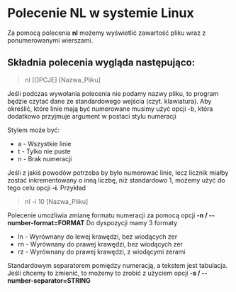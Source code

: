 # Polecenie NL w systemie Linux

Za pomocą polecenia **nl** możemy wyświetlić zawartość pliku wraz z ponumerowanymi wierszami.

## Składnia polecenia wygląda następująco: 
> nl [OPCJE] [Nazwa_Pliku] 

Jeśli podczas wywołania polecenia nie podamy nazwy pliku, to program będzie czytać dane ze standardowego wejścia (czyt. klawiatura).
Aby określić, które linie mają być numerowane musimy użyć opcji -b, która dodatkowo przyjmuje argument w postaci stylu numeracji

Stylem może być:
- a - Wszystkie linie
- t - Tylko nie puste
- n - Brak numeracji

Jeśli z jakiś powodów potrzeba by było numerować linie, lecz licznik miałby zostać inkrementowany o inną liczbę, niż standardowo 1, możemy użyć do tego celu opcji **-i**.
Przykład
>nl -i 10 [Nazwa_Pliku]

Polecenie umożliwia zmianę formatu numeracji za pomocą opcji **-n / --number-format=FORMAT**
Do dyspozycji mamy 3 formaty
  - ln - Wyrównany do lewej krawędzi, bez wiodących zer
  - rn - Wyrównany do prawej krawędzi, bez wiodących zer
  - rz - Wyrównany do prawej krawędzi, z wiodącymi zerami

  Standardowym separatorem pomiędzy numeracją, a tekstem jest tabulacja. Jeśli chcemy to zmienić, to możemy to zrobić z użyciem opcji **-s / --number-separator=STRING**